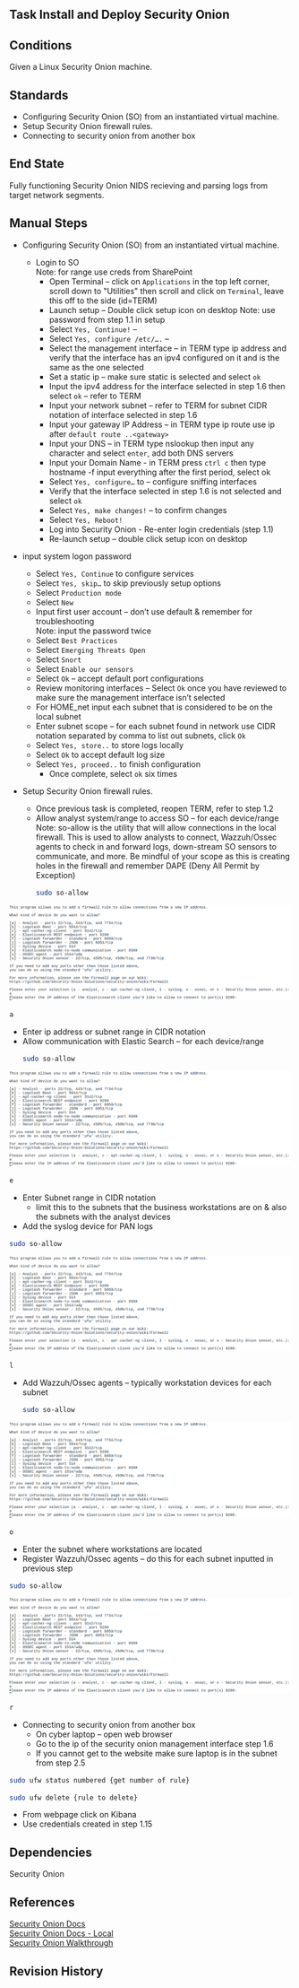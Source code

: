 ## Task Install and Deploy Security Onion  


## Conditions  
Given a Linux Security Onion machine.  


## Standards  
* Configuring Security Onion (SO) from an instantiated virtual machine.  
* Setup Security Onion firewall rules.  
* Connecting to security onion from another box  


## End State  
Fully functioning Security Onion NIDS recieving and parsing logs from target network segments.  
	

## Manual Steps	
* Configuring Security Onion (SO) from an instantiated virtual machine.  
  * Login to SO  
	Note: for range use creds from SharePoint  
	* Open Terminal – click on `Applications` in the top left corner, scroll down to "Utilities" then scroll and click on `Terminal`, leave this off to the side (id=TERM)  
	* Launch setup – Double click setup icon on desktop 
	Note: use password from step 1.1 in setup  
	* Select `Yes, Continue!` –  
	* Select `Yes, configure /etc/….` –  
	* Select the management interface – in TERM type ip address and verify that the interface has an ipv4 configured on it and is the same as the one selected  
	* Set a static ip – make sure static is selected and select `ok`  
	* Input the ipv4 address for the interface selected in step 1.6 then select `ok` – refer to TERM  
	* Input your network subnet – refer to TERM for subnet CIDR notation of interface selected in step 1.6  
	* Input your gateway IP Address – in TERM type ip route use ip after `default route ..<gateway>`   
	* Input your DNS – in TERM type nslookup then input any character and select `enter`, add both DNS servers  
	* Input your Domain Name -  in TERM press `ctrl c` then type hostname -f  input everything after the first period, select ok  
	* Select `Yes, configure…` to  – configure sniffing  interfaces  
	* Verify that the interface selected in step 1.6 is not selected and select `ok`  
	* Select `Yes, make changes!` – to confirm changes  
	* Select `Yes, Reboot!`  
	* Log into Security Onion - Re-enter login credentials (step 1.1)  
	* Re-launch setup – double click setup icon on desktop  
	
* input system logon password  
	* Select `Yes, Continue` to configure services  
	* Select `Yes, skip…` to skip previously setup options  
	* Select `Production mode`  
	* Select `New`  
	* Input first user account – don’t use default & remember for troubleshooting  
	Note: input the password twice  
	* Select `Best Practices`  
	* Select `Emerging Threats Open`  
	* Select `Snort`  
	* Select `Enable our sensors`  
	* Select `Ok` – accept default port configurations  
	* Review monitoring interfaces – Select `Ok` once you have reviewed to make sure the management interface isn’t selected  
	* For HOME_net input each subnet that is considered to be on the local subnet   
	* Enter subnet scope – for each subnet found in network use CIDR notation separated by comma to list out subnets, click `Ok`  
	* Select `Yes, store..` to store logs locally  
	* Select `Ok` to accept default log size 
	* Select `Yes, proceed..` to finish configuration  
	   * Once complete, select `ok` six times   
* Setup Security Onion firewall rules.  
	* Once previous task is completed, reopen TERM, refer to step 1.2  
	* Allow analyst system/range to access SO – for each device/range  
	Note: so-allow is the utility that will allow connections in the local firewall. This is used to allow analysts to connect, Wazzuh/Ossec agents to check in and forward logs, down-stream SO sensors to communicate, and more.  Be mindful of your scope as this is creating holes in the firewall and remember DAPE (Deny All Permit by Exception)  
      ```bash
      sudo so-allow 
      ```

![Screenshot](/img/SO-Allow.PNG)  

```bash
a 
```  

   * Enter ip address or subnet range in CIDR notation  
   * Allow communication with Elastic Search – for each device/range   
      ```bash
      sudo so-allow 
      ```  

![Screenshot](/img/SO-Allow.PNG)

```bash
e 
```  

   * Enter Subnet range in CIDR notation   
      * limit this to the subnets that the business workstations are on & also the subnets with the analyst devices   
   * Add the syslog device for PAN logs  

```bash
sudo so-allow 
```

![Screenshot](/img/SO-Allow.PNG)

```bash
l 
```

   * Add Wazzuh/Ossec agents – typically workstation devices for each subnet   
      ```bash
      sudo so-allow  
      ```

![Screenshot](/img/SO-Allow.PNG)

```bash
o  
```

   * Enter the subnet where workstations are located  
   * Register Wazzuh/Ossec agents – do this for each subnet inputted in previous step  

```bash
sudo so-allow  
```

![Screenshot](/img/SO-Allow.PNG)

```bash
r 
```

* Connecting to security onion from another box  
	* On cyber laptop – open web browser  
	* Go to the ip of the security onion management interface step 1.6  
	* If you cannot get to the website make sure laptop is in the subnet from step 2.5  

```bash
sudo ufw status numbered {get number of rule} 
```

```bash
sudo ufw delete {rule to delete}  
```

* From webpage click on Kibana  
* Use credentials created in step 1.15  
 
## Dependencies  
Security Onion  


## References  
[Security Onion Docs](https://securityonion.readthedocs.io/en/latest/)  
[Security Onion Docs - Local](/ReferenceDocuments/docs-securityonion-net-en-2.3.pdf)  
[Security Onion Walkthrough](https://github.com/Security-Onion-Solutions/securityonion/wiki/IntroductionWalkthrough)  


## Revision History  
